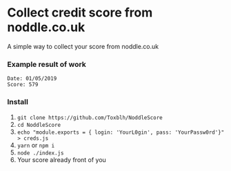 # Collect credit score from noddle.co.uk
A simple way to collect your score from noddle.co.uk

### Example result of work
```
Date: 01/05/2019
Score: 579
```

### Install
1. `git clone https://github.com/Toxblh/NoddleScore`
2. `cd NoddleScore`
3. `echo "module.exports = { login: 'YourL0gin', pass: 'YourPassw0rd'}" > creds.js`
4. `yarn` or `npm i`
5. `node ./index.js`
6. Your score already front of you
